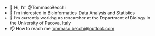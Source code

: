 - 👋 Hi, I’m @TommasoBecchi
- 👀 I’m interested in Bioinformatics, Data Analysis and Statistics
- 🌱 I’m currently working as researcher at the Department of Biology in the University of Padova, Italy
- 📫 How to reach me tommaso.becchi@outlook.com

<!---
TommasoBecchi/TommasoBecchi is a ✨ special ✨ repository because its `README.md` (this file) appears on your GitHub profile.
You can click the Preview link to take a look at your changes.
--->
